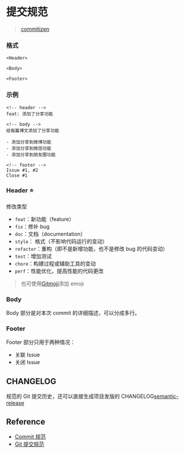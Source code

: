 # 提交规范

> [commitizen](https://github.com/commitizen/cz-cli)

### 格式

```
<Header>

<Body>

<Footer>
```

### 示例

```git
<!-- header -->
feat: 添加了分享功能

<!-- body -->
给每篇博文添加了分享功能

- 添加分享到微博功能
- 添加分享到微信功能
- 添加分享到朋友圈功能

<!-- footer -->
Issue #1, #2
Close #1
```

### Header ⭐️

修改类型

- `feat`：新功能（feature）
- `fix`：修补 bug
- `doc`：文档（documentation）
- `style`： 格式（不影响代码运行的变动）
- `refactor`：重构（即不是新增功能，也不是修改 bug 的代码变动）
- `test`：增加测试
- `chore`：构建过程或辅助工具的变动
- `perf`：性能优化，提高性能的代码更改

> 也可使用[Gitmoji](https://gitmoji.carloscuesta.me/)添加 emoji

### Body

Body 部分是对本次 commit 的详细描述，可以分成多行。

### Footer

Footer 部分只用于两种情况：

- 关联 Issue
- 关闭 Issue

## CHANGELOG

规范的 Git 提交历史，还可以直接生成项目发版的 CHANGELOG[semantic-release](https://github.com/semantic-release/semantic-release)

## Reference

- [Commit 规范](https://yanhaijing.com/git/2016/02/17/my-commit-message/)
- [Git 提交规范](https://zhuanlan.zhihu.com/p/67804026)
